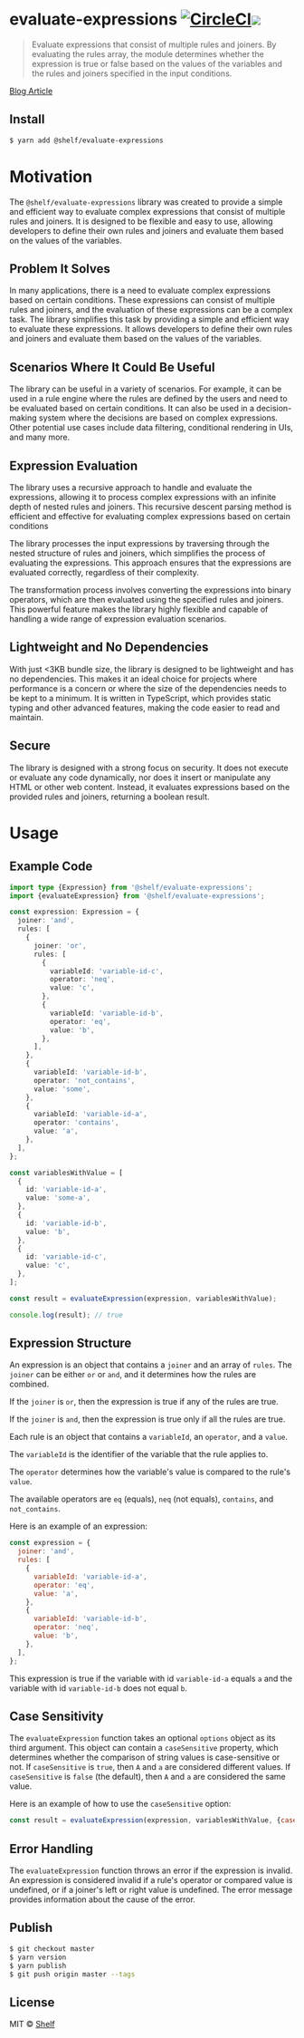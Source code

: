 # evaluate-expressions [![CircleCI](https://dl.circleci.com/status-badge/img/gh/shelfio/evaluate-expressions/tree/master.svg?style=svg)](https://circleci.com/gh/shelfio/evaluate-expressions/tree/master)![](https://img.shields.io/badge/code_style-prettier-ff69b4.svg)

> Evaluate expressions that consist of multiple rules and joiners.
> By evaluating the rules array, the module determines whether the expression is true or false based on the values of the variables and the rules and joiners specified in the input conditions.

[Blog Article](https://medium.com/shelf-io-engineering/taming-the-beast-of-complex-expressions-in-node-js-with-shelf-evaluate-expressions-3b5148518a5f)

## Install

```sh
$ yarn add @shelf/evaluate-expressions
```

# Motivation

The `@shelf/evaluate-expressions` library was created to provide a simple and efficient way to evaluate complex expressions that consist of multiple rules and joiners.
It is designed to be flexible and easy to use, allowing developers to define their own rules and joiners and evaluate them based on the values of the variables.

## Problem It Solves

In many applications, there is a need to evaluate complex expressions based on certain conditions.
These expressions can consist of multiple rules and joiners, and the evaluation of these expressions can be a complex task.
The library simplifies this task by providing a simple and efficient way to evaluate these expressions.
It allows developers to define their own rules and joiners and evaluate them based on the values of the variables.

## Scenarios Where It Could Be Useful

The library can be useful in a variety of scenarios.
For example, it can be used in a rule engine where the rules are defined by the users and need to be evaluated based on certain conditions.
It can also be used in a decision-making system where the decisions are based on complex expressions.
Other potential use cases include data filtering, conditional rendering in UIs, and many more.

## Expression Evaluation

The library uses a recursive approach to handle and evaluate the expressions, allowing it to process complex expressions with an infinite depth of nested rules and joiners.
This recursive descent parsing method is efficient and effective for evaluating complex expressions based on certain conditions

The library processes the input expressions by traversing through the nested structure of rules and joiners, which simplifies the process of evaluating the expressions.
This approach ensures that the expressions are evaluated correctly, regardless of their complexity.

The transformation process involves converting the expressions into binary operators, which are then evaluated using the specified rules and joiners.
This powerful feature makes the library highly flexible and capable of handling a wide range of expression evaluation scenarios.

## Lightweight and No Dependencies

With just <3KB bundle size, the library is designed to be lightweight and has no dependencies.
This makes it an ideal choice for projects where performance is a concern or where the size of the dependencies needs to be kept to a minimum.
It is written in TypeScript, which provides static typing and other advanced features, making the code easier to read and maintain.

## Secure

The library is designed with a strong focus on security.
It does not execute or evaluate any code dynamically, nor does it insert or manipulate any HTML or other web content.
Instead, it evaluates expressions based on the provided rules and joiners, returning a boolean result.

# Usage

## Example Code

```ts
import type {Expression} from '@shelf/evaluate-expressions';
import {evaluateExpression} from '@shelf/evaluate-expressions';

const expression: Expression = {
  joiner: 'and',
  rules: [
    {
      joiner: 'or',
      rules: [
        {
          variableId: 'variable-id-c',
          operator: 'neq',
          value: 'c',
        },
        {
          variableId: 'variable-id-b',
          operator: 'eq',
          value: 'b',
        },
      ],
    },
    {
      variableId: 'variable-id-b',
      operator: 'not_contains',
      value: 'some',
    },
    {
      variableId: 'variable-id-a',
      operator: 'contains',
      value: 'a',
    },
  ],
};

const variablesWithValue = [
  {
    id: 'variable-id-a',
    value: 'some-a',
  },
  {
    id: 'variable-id-b',
    value: 'b',
  },
  {
    id: 'variable-id-c',
    value: 'c',
  },
];

const result = evaluateExpression(expression, variablesWithValue);

console.log(result); // true
```

## Expression Structure

An expression is an object that contains a `joiner` and an array of `rules`. The `joiner` can be either `or` or `and`, and it determines how the rules are combined.

If the `joiner` is `or`, then the expression is true if any of the rules are true.

If the `joiner` is `and`, then the expression is true only if all the rules are true.

Each rule is an object that contains a `variableId`, an `operator`, and a `value`.

The `variableId` is the identifier of the variable that the rule applies to.

The `operator` determines how the variable's value is compared to the rule's `value`.

The available operators are `eq` (equals), `neq` (not equals), `contains`, and `not_contains`.

Here is an example of an expression:

```js
const expression = {
  joiner: 'and',
  rules: [
    {
      variableId: 'variable-id-a',
      operator: 'eq',
      value: 'a',
    },
    {
      variableId: 'variable-id-b',
      operator: 'neq',
      value: 'b',
    },
  ],
};
```

This expression is true if the variable with id `variable-id-a` equals `a` and the variable with id `variable-id-b` does not equal `b`.

## Case Sensitivity

The `evaluateExpression` function takes an optional `options` object as its third argument.
This object can contain a `caseSensitive` property, which determines whether the comparison of string values is case-sensitive or not.
If `caseSensitive` is `true`, then `A` and `a` are considered different values.
If `caseSensitive` is `false` (the default), then `A` and `a` are considered the same value.

Here is an example of how to use the `caseSensitive` option:

```js
const result = evaluateExpression(expression, variablesWithValue, {caseSensitive: true});
```

## Error Handling

The `evaluateExpression` function throws an error if the expression is invalid.
An expression is considered invalid if a rule's operator or compared value is undefined, or if a joiner's left or right value is undefined.
The error message provides information about the cause of the error.

## Publish

```sh
$ git checkout master
$ yarn version
$ yarn publish
$ git push origin master --tags
```

## License

MIT © [Shelf](https://shelf.io)
